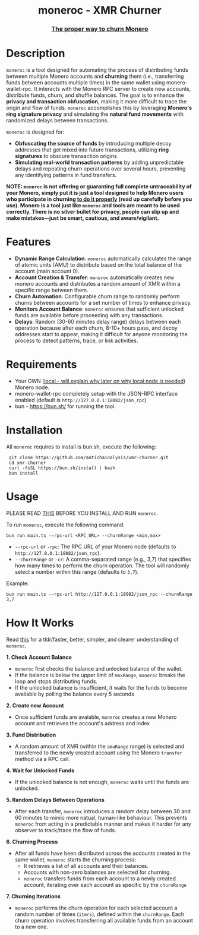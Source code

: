 <h1 align="center">
  moneroc - XMR Churner
  <br>
</h1>

<div align="center">
  <h3><a href="https://github.com/antichainalysis/xmr-churner/blob/main/writeup.md">The proper way to churn Monero</a></h3>
</div>

# Description
`moneroc` is a tool designed for automating the process of distributing funds between multiple Monero accounts and **churning** them (i.e., transferring funds between accounts multiple times) in the same wallet using monero-wallet-rpc. It interacts with the Monero RPC server to create new accounts, distribute funds, churn, and shuffle balances. The goal is to enhance the **privacy and transaction obfuscation**, making it more difficult to trace the origin and flow of funds. `moneroc` accomplishes this by leveraging **Monero's ring signature privacy** and simulating the **natural fund movements** with randomized delays between transactions.

`moneroc` is designed for:
* **Obfuscating the source of funds** by introducing multiple decoy addresses that get mixed into future transactions, utilizing **ring signatures** to obscure transaction origins.
* **Simulating real-world transaction patterns** by adding unpredictable delays and repeating churn operations over several hours, preventing any identifying patterns in fund transfers.

**NOTE: `moneroc` is not offering or guaranting full complete untraceability of your Monero, simply put it is just a tool designed to help Monero users who participate in churning [to do it properly](https://github.com/antichainalysis/xmr-churner/blob/main/writeup.md) (read up carefully before you use). Monero is a tool just like `moneroc` and tools are meant to be used correctly. There is no silver bullet for privacy, people can slip up and make mistakes—just be smart, cautious, and aware/vigilant.**

# Features
* **Dynamic Range Calculation**: `moneroc` automatically calculates the range of atomic units (AMU) to distribute based on the total balance of the account (main account 0).
* **Account Creation & Transfer**: `moneroc` automatically creates new monero accounts and distributes a random amount of XMR within a specific range between them.
* **Churn Automation**: Configurable churn range to randomly perform churns between accounts for a set number of times to enhance privacy.
* **Monitors Account Balance**: `moneroc` ensures that sufficient unlocked funds are available before proceeding with any transactions.
* **Delays**: Random (30-60 minutes delay range) delays between each operation because after each churn, 8-10+ hours pass, and decoy addresses start to appear, making it difficult for anyone monitoring the process to detect patterns, trace, or link activities.

# Requirements
* Your OWN ([local - will explain why later on why local node is needed](https://github.com/antichainalysis/xmr-churner/blob/main/writeup.md#introduction-to-moneroc)) Monero node.
* monero-wallet-rpc completely setup with the JSON-RPC interface enabled (default is `http://127.0.0.1:18082/json_rpc`)
* bun - https://bun.sh/ for running the tool.

# Installation
All `moneroc` requires to install is bun.sh, execute the following:
  ```
   git clone https://github.com/antichainalysis/xmr-churner.git
   cd xmr-churner
   curl -fsSL https://bun.sh/install | bash
   bun install
   ```

# Usage
PLEASE READ [THIS](https://github.com/antichainalysis/xmr-churner/blob/main/INSTRUCTIONS.md) BEFORE YOU INSTALL AND RUN `moneroc`.

To run `moneroc`, execute the following command:
```
bun run main.ts --rpc-url <RPC_URL> --churnRange <min,max>
```
* `--rpc-url` or `-rpc`: The RPC URL of your Monero node (defaults to `http://127.0.0.1:18082/json_rpc`).
* `--churnRange` or `-cr`: A comma-separated range (e.g., 3,7) that specifies how many times to perform the churn operation. The tool will randomly select a number within this range (defaults to `3,7`).

Example:
```
bun run main.ts --rpc-url http://127.0.0.1:18082/json_rpc --churnRange 3,7
```

# How It Works

Read [this](https://github.com/antichainalysis/xmr-churner/blob/main/example_flow_of_funds_process.md) for a tldr/faster, better, simpler, and clearer understanding of `moneroc`.

**1. Check Account Balance**
  * `moneroc` first checks the balance and unlocked balance of the wallet.
  * If the balance is below the upper limit of `maxRange`, `moneroc` breaks the loop and stops distributing funds.
  * If the unlocked balance is insufficient, it waits for the funds to become available by polling the balance every 5 seconds
    
**2. Create new Account**
  * Once sufficient funds are avaiable, `moneroc` creates a new Monero account and retrieves the account's address and index

**3. Fund Distribution**
  * A random amount of XMR (within the `amuRange` range) is selected and transferred to the newly created account using the Monero `transfer` method via a RPC call.

**4. Wait for Unlocked Funds**
  * If the unlocked balance is not enough, `moneroc` waits until the funds are unlocked.

**5. Random Delays Between Operations**
  * After each transfer, `moneroc` introduces a random delay between 30 and 60 minutes to mimic more natual, human-like behaviour. This prevents `moneroc` from acting in a predictable manner and makes it harder for any observer to track/trace the flow of funds.

**6. Churning Process**
  * After all funds have been distributed across the accounts created in the same wallet, `moneroc` starts the churning process:
      * It retrieves a list of all accounts and their balances.
      * Accounts with non-zero balances are selected for churning.
      * `moneroc` transfers funds from each account to a newly created account, iterating over each account as specific by the `churnRange`

**7. Churning Iterations**
  * `moneroc` performs the churn operation for each selected account a random number of times (`iters`), defined within the `churnRange`. Each churn operation involves transferring all available funds from an account to a new one.
